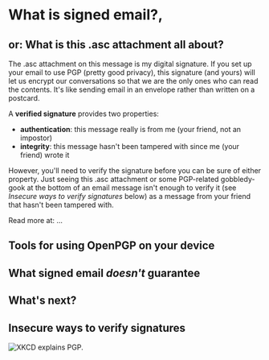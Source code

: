 # What is signed email?, 
## or: What is this .asc attachment all about?

The .asc attachment on this message is my digital signature. If you set up your email to use PGP (pretty good privacy), this signature (and yours) will let us encrypt our conversations so that we are the only ones who can read the contents. It's like sending email in an envelope rather than written on a postcard.

A **verified signature** provides two properties:

* **authentication**: this message really is from me (your friend, not an impostor)
* **integrity**: this message hasn't been tampered with since me (your friend) wrote it

However, you'll need to verify the signature before you can be sure of either property. Just seeing this .asc attachment or some PGP-related gobbledy-gook at the bottom of an email message isn't enough to verify it (see *Insecure ways to verify signatures* below) as a message from your friend that hasn't been tampered with. 

Read more at: ...

## Tools for using OpenPGP on your device

## What signed email *doesn't* guarantee

## What's next?

## Insecure ways to verify signatures
![XKCD explains PGP.](http://imgs.xkcd.com/comics/pgp.png)